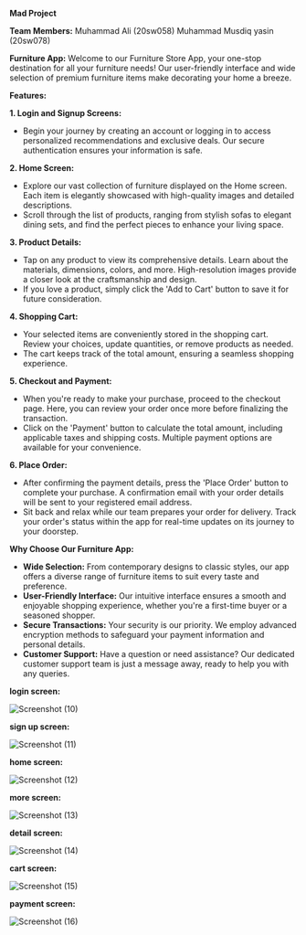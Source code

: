 **Mad Project**

**Team Members:** 
Muhammad Ali (20sw058) 
Muhammad Musdiq yasin (20sw078)

**Furniture App:**
Welcome to our Furniture Store App, your one-stop destination for all your furniture needs! Our user-friendly interface and wide selection of premium furniture items make decorating your home a breeze.

**Features:**

**1. Login and Signup Screens:**
   - Begin your journey by creating an account or logging in to access personalized recommendations and exclusive deals. Our secure authentication ensures your information is safe.

**2. Home Screen:**
   - Explore our vast collection of furniture displayed on the Home screen. Each item is elegantly showcased with high-quality images and detailed descriptions.
   - Scroll through the list of products, ranging from stylish sofas to elegant dining sets, and find the perfect pieces to enhance your living space.

**3. Product Details:**
   - Tap on any product to view its comprehensive details. Learn about the materials, dimensions, colors, and more. High-resolution images provide a closer look at the craftsmanship and design.
   - If you love a product, simply click the 'Add to Cart' button to save it for future consideration.

**4. Shopping Cart:**
   - Your selected items are conveniently stored in the shopping cart. Review your choices, update quantities, or remove products as needed.
   - The cart keeps track of the total amount, ensuring a seamless shopping experience.

**5. Checkout and Payment:**
   - When you're ready to make your purchase, proceed to the checkout page. Here, you can review your order once more before finalizing the transaction.
   - Click on the 'Payment' button to calculate the total amount, including applicable taxes and shipping costs. Multiple payment options are available for your convenience.

**6. Place Order:**
   - After confirming the payment details, press the 'Place Order' button to complete your purchase. A confirmation email with your order details will be sent to your registered email address.
   - Sit back and relax while our team prepares your order for delivery. Track your order's status within the app for real-time updates on its journey to your doorstep.

**Why Choose Our Furniture App:**
   - **Wide Selection:** From contemporary designs to classic styles, our app offers a diverse range of furniture items to suit every taste and preference.
   - **User-Friendly Interface:** Our intuitive interface ensures a smooth and enjoyable shopping experience, whether you're a first-time buyer or a seasoned shopper.
   - **Secure Transactions:** Your security is our priority. We employ advanced encryption methods to safeguard your payment information and personal details.
   - **Customer Support:** Have a question or need assistance? Our dedicated customer support team is just a message away, ready to help you with any queries.

**login screen:**

![Screenshot (10)](https://github.com/AliMalik08/FurnitureApp/assets/94380008/91eff97f-31cc-4d41-8c07-e92b54b51e39)

**sign up screen:**

![Screenshot (11)](https://github.com/AliMalik08/FurnitureApp/assets/94380008/3366dd23-b179-433b-bed1-3616b78f1de6)

**home screen:**

![Screenshot (12)](https://github.com/AliMalik08/FurnitureApp/assets/94380008/bbe82528-cdc5-43ae-a168-7f8ed33a0f1c)

**more screen:**

![Screenshot (13)](https://github.com/AliMalik08/FurnitureApp/assets/94380008/b20fd15d-c882-4594-a2b4-7d1fd560f5c5)

**detail screen:**

![Screenshot (14)](https://github.com/AliMalik08/FurnitureApp/assets/94380008/82363368-f648-4038-89bf-1bad5303b26c)

**cart screen:**

![Screenshot (15)](https://github.com/AliMalik08/FurnitureApp/assets/94380008/d2dcdcf1-2f60-47f4-a959-7db4bb2d9c73)

**payment screen:**

![Screenshot (16)](https://github.com/AliMalik08/FurnitureApp/assets/94380008/12b34b1e-a741-483a-ad00-80852335a835)








